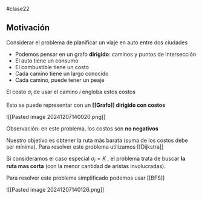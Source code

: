 #clase22

## Motivación

Considerar el problema de planificar un viaje en auto entre dos ciudades
- Podemos pensar en un grafo **dirigido**: caminos y puntos de intersección
- El auto tiene un consumo
- El combustible tiene un costo
- Cada camino tiene un largo conocido
- Cada camino, puede tener un peaje

El costo $\sigma_i$ de usar el camino $i$ engloba estos costos

Esto se puede representar con un **[[Grafo]] dirigido con costos**

![[Pasted image 20241207140020.png]]

Observación: en este problema, los costos son **no negativos**

Nuestro objetivo es obtener la ruta más barata (suma de los costos debe ser mínima). Para resolver este problema utilizamos [[Dijkstra]]

Si consideramos el caso especial $\sigma_i = K$ , el problema trata de buscar **la ruta mas corta** (con la menor cantidad de aristas involucradas). 

Para resolver este problema simplificado podemos usar [[BFS]]


![[Pasted image 20241207140126.png]]